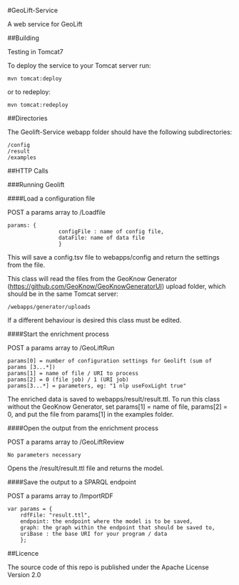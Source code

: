 #GeoLift-Service

A web service for GeoLift

##Building

Testing in Tomcat7

To deploy the service to your Tomcat server run:

	mvn tomcat:deploy
	
or to redeploy:

	mvn tomcat:redeploy
	
##Directories
	
The Geolift-Service webapp folder should have the following subdirectories:

	/config
	/result
	/examples

##HTTP Calls

###Running Geolift

####Load a configuration file

POST a params array to /Loadfile

	params: {
					configFile : name of config file,
					dataFile: name of data file
				 	}
				 	
This will save a config.tsv file to webapps/config and return the settings from the file.

This class will read the files from the GeoKnow Generator (https://github.com/GeoKnow/GeoKnowGeneratorUI) upload 
folder, which should be in the same Tomcat server:

	/webapps/generator/uploads
	
If a different behaviour is desired this class must be edited.
				 	
####Start the enrichment process

POST a params array to /GeoLiftRun

	params[0] = number of configuration settings for Geolift (sum of params [3...*])
	params[1] = name of file / URI to process
	params[2] = 0 (file job) / 1 (URI job)
	params[3...*] = parameters, eg: "1 nlp useFoxLight true"
	
The enriched data is saved to webapps/result/result.ttl. To run this class without the GeoKnow Generator,
set params[1] = name of file, params[2] = 0, and put the file from params[1] in the examples folder.
	
####Open the output from the enrichment process

POST a params array to /GeoLiftReview

	No parameters necessary
	
Opens the /result/result.ttl file and returns the model.
	
####Save the output to a SPARQL endpoint
	
POST a params array to /ImportRDF

	var params = {
	    rdfFile: "result.ttl", 
	    endpoint: the endpoint where the model is to be saved, 
	    graph: the graph within the endpoint that should be saved to, 
	    uriBase : the base URI for your program / data 
	 	};
	

##Licence

The source code of this repo is published under the Apache License Version 2.0
